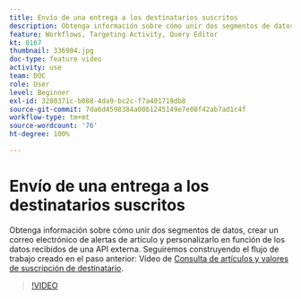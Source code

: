 ```yaml
---
title: Envío de una entrega a los destinatarios suscritos
description: Obtenga información sobre cómo unir dos segmentos de datos, crear un correo electrónico de alertas de artículo y personalizarlo en función de los datos recibidos de una API externa.
feature: Workflows, Targeting Activity, Query Editor
kt: 8167
thumbnail: 336904.jpg
doc-type: feature video
activity: use
team: DOC
role: User
level: Beginner
exl-id: 3280371c-b088-4da9-bc2c-f7a401719db8
source-git-commit: 7da6d4598384a00b1245149e7e08f42ab7ad1c4f
workflow-type: tm+mt
source-wordcount: '76'
ht-degree: 100%

---
```


# Envío de una entrega a los destinatarios suscritos

Obtenga información sobre cómo unir dos segmentos de datos, crear un correo electrónico de alertas de artículo y personalizarlo en función de los datos recibidos de una API externa. Seguiremos construyendo el flujo de trabajo creado en el paso anterior: Vídeo de [Consulta de artículos y valores de suscripción de destinatario](/help/tutorial-use-soap-apis/query-articles-and-recipient-subscription-values.md).

>[!VIDEO](https://video.tv.adobe.com/v/336904?quality=12)
